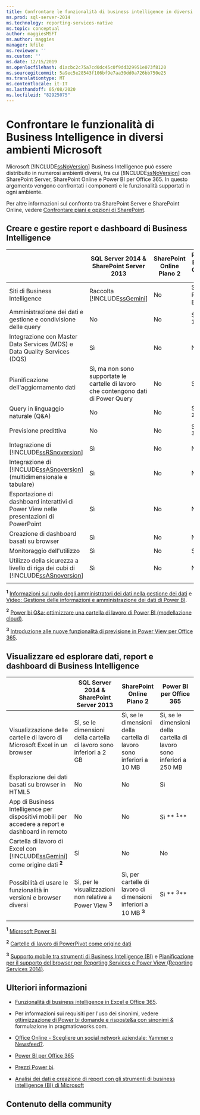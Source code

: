 ```yaml
---
title: Confrontare le funzionalità di business intelligence in diversi ambienti Microsoft | Microsoft Docs
ms.prod: sql-server-2014
ms.technology: reporting-services-native
ms.topic: conceptual
author: maggiesMSFT
ms.author: maggies
manager: kfile
ms.reviewer: ''
ms.custom: ''
ms.date: 12/15/2019
ms.openlocfilehash: d1acbc2c75a7cd0dc45c0f9dd329951e073f8120
ms.sourcegitcommit: 5a9ec5e28543f106bf9e7aa30dd0a726bb750e25
ms.translationtype: MT
ms.contentlocale: it-IT
ms.lasthandoff: 05/08/2020
ms.locfileid: "82925075"
---
```

# <a name="compare-business-intelligence-capabilities-in-different-microsoft-environments"></a>Confrontare le funzionalità di Business Intelligence in diversi ambienti Microsoft

Microsoft [!INCLUDE[ssNoVersion](../includes/ssnoversion-md.md)] Business Intelligence può essere distribuito in numerosi ambienti diversi, tra cui [!INCLUDE[ssNoVersion](../includes/ssnoversion-md.md)] con SharePoint Server, SharePoint Online e Power BI per Office 365. In questo argomento vengono confrontati i componenti e le funzionalità supportati in ogni ambiente.  
  
Per altre informazioni sul confronto tra SharePoint Server e SharePoint Online, vedere [Confrontare piani e opzioni di SharePoint](https://products.office.com/SharePoint/compare-sharepoint-plans).  
  
## <a name="author-and-manage-bi-reports-and-dashboards"></a>Creare e gestire report e dashboard di Business Intelligence  
  
||SQL Server 2014 & SharePoint Server 2013|SharePoint Online Piano 2|Power BI per Office 365|  
|-|----------------------------------------------|------------------------------|-----------------------------|  
|Siti di Business Intelligence|Raccolta [!INCLUDE[ssGemini](../includes/ssgemini-md.md)]|No|Sito di Power BI|  
|Amministrazione dei dati e gestione e condivisione delle query|No|No|Sì ** <sup>1</sup>**|  
|Integrazione con Master Data Services (MDS) e Data Quality Services (DQS)|Sì|No|No|  
|Pianificazione dell'aggiornamento dati|Sì, ma non sono supportate le cartelle di lavoro che contengono dati di Power Query|No|Sì|  
|Query in linguaggio naturale (Q&A)|No|No|Sì ** <sup>2</sup>**|  
|Previsione predittiva|No|No|Sì ** <sup>3</sup>**|  
|Integrazione di [!INCLUDE[ssRSnoversion](../includes/ssrsnoversion-md.md)]|Sì|No|No|  
|Integrazione di [!INCLUDE[ssASnoversion](../includes/ssasnoversion-md.md)] (multidimensionale e tabulare)|Sì|No|No|  
|Esportazione di dashboard interattivi di Power View nelle presentazioni di PowerPoint|Sì|No|No|  
|Creazione di dashboard basati su browser|Sì|No|No|  
|Monitoraggio dell'utilizzo|Sì|No|Sì|  
|Utilizzo della sicurezza a livello di riga dei cubi di [!INCLUDE[ssASnoversion](../includes/ssasnoversion-md.md)]|Sì|No|No|  
|||||

 **<sup>1</sup>**  [Informazioni sul ruolo degli amministratori dei dati nella gestione dei dati](https://support.office.com/Article/Understanding-the-Role-of-Data-Stewards-in-Data-Management-ae3352f3-4389-45e8-a682-7fd6edb92524?ui=en-US&rs=en-US&ad=US) e [Video: Gestione delle informazioni e amministrazione dei dati di Power BI](https://www.youtube.com/watch?v=8dHOj68ts7c).  
  
 **<sup>2</sup>**  [Power bi Q&a: ottimizzare una cartella di lavoro di Power BI (modellazione cloud)](https://powerbi.microsoft.com/nl-nl/blog/new-in-power-bi-cloud-modeling-for-q-and-a/).  
  
 **<sup>3</sup>**  [Introduzione alle nuove funzionalità di previsione in Power View per Office 365](https://powerbi.microsoft.com/blog/introducing-new-forecasting-capabilities-in-power-view-for-office-365/).  
  
## <a name="view-and-browse-bi-data-reports-and-dashboards"></a>Visualizzare ed esplorare dati, report e dashboard di Business Intelligence  
  
||SQL Server 2014 & SharePoint Server 2013|SharePoint Online Piano 2|Power BI per Office 365|  
|-|----------------------------------------------|------------------------------|-----------------------------|  
|Visualizzazione delle cartelle di lavoro di Microsoft Excel in un browser|Sì, se le dimensioni della cartella di lavoro sono inferiori a 2 GB|Sì, se le dimensioni della cartella di lavoro sono inferiori a 10 MB|Sì, se le dimensioni della cartella di lavoro sono inferiori a 250 MB|  
|Esplorazione dei dati basati su browser in HTML5|No|No|Sì|  
|App di Business Intelligence per dispositivi mobili per accedere a report e dashboard in remoto|No|No|Sì ** <sup>1</sup>**|  
|Cartella di lavoro di Excel con [!INCLUDE[ssGemini](../includes/ssgemini-md.md)] come origine dati **<sup>2</sup>**|Sì|No|No|  
|Possibilità di usare le funzionalità in versioni e browser diversi|Sì, per le visualizzazioni non relative a Power View **<sup>3</sup>**|Sì, per cartelle di lavoro di dimensioni inferiori a 10 MB **<sup>3</sup>**|Sì ** <sup>3</sup>**|  
|||||

 **<sup>1</sup>**  [Microsoft Power BI](https://apps.microsoft.com/windows/app/microsoft-power-bi/b7e7c94d-2ea3-4fa6-a277-9d19a1f697ba).  
  
 **<sup>2</sup>**  [Cartelle di lavoro di PowerPivot come origine dati](https://support.office.com/article/Power-Pivot-Powerful-data-analysis-and-data-modeling-in-Excel-A9C2C6E2-CC49-4976-A7D7-40896795D045)  
  
 **<sup>3</sup>**  [Supporto mobile tra strumenti di Business Intelligence (BI)](https://msdn.microsoft.com/library/dn151146\(v=sql.110\).aspx) e [Pianificazione per il supporto del browser per Reporting Services e Power View (Reporting Services 2014)](https://msdn.microsoft.com/library/ms156511.aspx).  
  
## <a name="more-information"></a>Ulteriori informazioni  
  
- [Funzionalità di business intelligence in Excel e Office 365](https://support.office.com/article/BI-capabilities-in-Excel-and-Office-365-26c0548e-124c-4fd3-aab3-5f64568cb743).  
  
- Per informazioni sui requisiti per l'uso dei sinonimi, vedere [ottimizzazione di Power bi domande e risposte&a con sinonimi &](https://blog.pragmaticworks.com/optimizing-power-bi-qa-with-synonyms-phrasing-using-cloud-modeling) formulazione in pragmaticworks.com.  
  
- [Office Online - Scegliere un social network aziendale: Yammer o Newsfeed?](https://support.office.com/article/Pick-your-enterprise-social-network-Yammer-or-Newsfeed-21954c85-4384-47d4-96c2-dfa1c9d56e66?ui=en-US&rs=en-US&ad=US).  
  
- [Power BI per Office 365](https://www.microsoft.com/powerbi/default.aspx)  
  
- [Prezzi Power bi](https://www.microsoft.com/powerBI/pricing.aspx).  
  
- [Analisi dei dati e creazione di report con gli strumenti di business intelligence (BI) di Microsoft](../reporting-services/choosing-microsoft-business-intelligence-bi-tools-for-analysis-and-reporting.md)  
  
## <a name="community-content"></a>Contenuto della community

